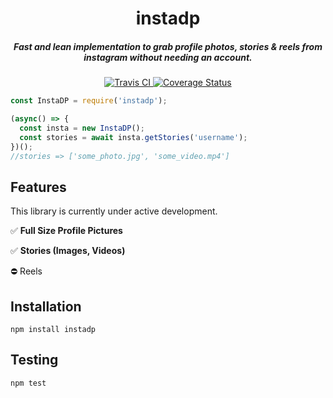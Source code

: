 <h1 align="center">instadp</h1>
<h5 align="center">Fast and lean implementation to grab profile photos, stories & reels from instagram without needing an account.</h5>
<div align="center">
  <a href="http://travis-ci.org/cameronh/instadp">
    <img src="https://travis-ci.org/cameronh/instadp.svg?branch=master" alt="Travis CI" />
  </a>
  <a href='https://coveralls.io/github/cameronh/instadp?branch=master'>
    <img src='https://coveralls.io/repos/github/cameronh/instadp/badge.svg?branch=master&dummy=unused' alt='Coverage Status' />
  </a>
</div>


```js
const InstaDP = require('instadp');

(async() => {
  const insta = new InstaDP();
  const stories = await insta.getStories('username');
})();
//stories => ['some_photo.jpg', 'some_video.mp4']
```

## Features

This library is currently under active development.

✅ <b>Full Size Profile Pictures</b>

✅ <b>Stories (Images, Videos)</b>

⛔️ Reels


## Installation
`npm install instadp`

## Testing
`npm test`
